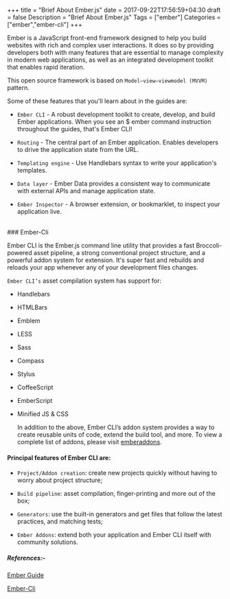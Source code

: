 +++
    title = "Brief About Ember.js"
    date = 2017-09-22T17:56:59+04:30
    draft = false
    Description = "Brief About Ember.js"
    Tags = ["ember"]
    Categories = ["ember","ember-cli"]
+++

Ember is a JavaScript front-end framework designed to help you build websites with rich and complex user interactions. It does so by providing developers both with many features that are essential to manage complexity in modern web applications, as well as an integrated development toolkit that enables rapid iteration.

This open source framework is based on `Model–view–viewmodel (MVVM)` pattern.

Some of these features that you'll learn about in the guides are:

  - `Ember CLI` - A robust development toolkit to create, develop, and build Ember applications. When you see an $ ember command instruction throughout the guides, that's Ember CLI!

  - `Routing` - The central part of an Ember application. Enables developers to drive the  application state from the URL.

  - `Templating engine` - Use Handlebars syntax to write your application's templates.

  - `Data layer` - Ember Data provides a consistent way to communicate with external APIs and manage application state.

  - `Ember Inspector` - A browser extension, or bookmarklet, to inspect your application live.

<br>
### Ember-Cli

Ember CLI is the Ember.js command line utility that provides a fast Broccoli-powered asset pipeline, a strong conventional project structure, and a powerful addon system for extension. It's super fast and rebuilds and reloads your app whenever any of your development files changes.

` Ember CLI’s ` asset compilation system has support for:

- Handlebars
- HTMLBars
- Emblem
- LESS
- Sass
- Compass
- Stylus
- CoffeeScript
- EmberScript
- Minified JS & CSS

  In addition to the above, Ember CLI’s addon system provides a way to create reusable units of code, extend the build tool, and more. To view a complete list of addons, please visit [emberaddons](http://www.emberaddons.com/).

#### Principal features of Ember CLI are:

- `Project/Addon creation`: create new projects quickly without having to worry about project structure;

- `Build pipeline`: asset compilation, finger-printing and more out of the box;

- `Generators`: use the built-in generators and get files that follow the latest practices, and matching tests;

- `Ember Addons`: extend both your application and Ember CLI itself with community solutions.



##### References:- 
  
  [Ember Guide](https://guides.emberjs.com)

  [Ember-Cli](https://ember-cli.com/user-guide/)